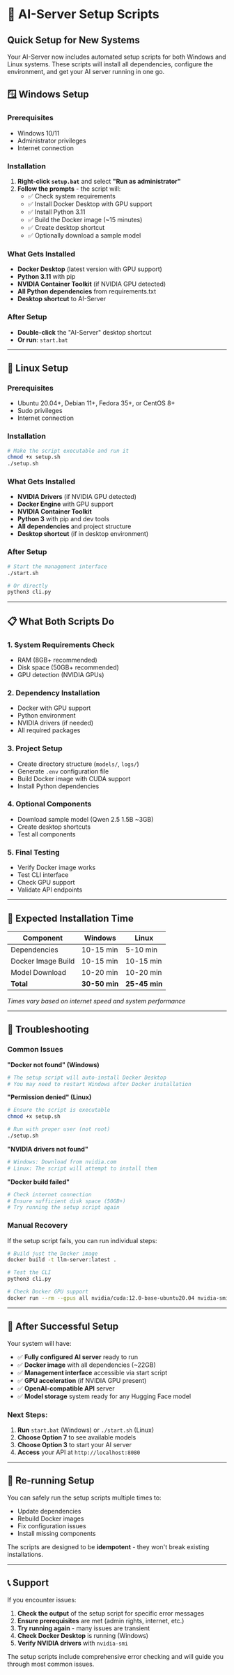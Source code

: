 # 🚀 AI-Server Setup Scripts

## Quick Setup for New Systems

Your AI-Server now includes automated setup scripts for both Windows and Linux systems. These scripts will install all dependencies, configure the environment, and get your AI server running in one go.

## 🪟 Windows Setup

### Prerequisites
- Windows 10/11
- Administrator privileges
- Internet connection

### Installation
1. **Right-click `setup.bat`** and select **"Run as administrator"**
2. **Follow the prompts** - the script will:
   - ✅ Check system requirements
   - ✅ Install Docker Desktop with GPU support
   - ✅ Install Python 3.11
   - ✅ Build the Docker image (~15 minutes)
   - ✅ Create desktop shortcut
   - ✅ Optionally download a sample model

### What Gets Installed
- **Docker Desktop** (latest version with GPU support)
- **Python 3.11** with pip
- **NVIDIA Container Toolkit** (if NVIDIA GPU detected)
- **All Python dependencies** from requirements.txt
- **Desktop shortcut** to AI-Server

### After Setup
- **Double-click** the "AI-Server" desktop shortcut
- **Or run**: `start.bat`

---

## 🐧 Linux Setup

### Prerequisites
- Ubuntu 20.04+, Debian 11+, Fedora 35+, or CentOS 8+
- Sudo privileges
- Internet connection

### Installation
```bash
# Make the script executable and run it
chmod +x setup.sh
./setup.sh
```

### What Gets Installed
- **NVIDIA Drivers** (if NVIDIA GPU detected)
- **Docker Engine** with GPU support
- **NVIDIA Container Toolkit**
- **Python 3** with pip and dev tools
- **All dependencies** and project structure
- **Desktop shortcut** (if in desktop environment)

### After Setup
```bash
# Start the management interface
./start.sh

# Or directly
python3 cli.py
```

---

## 📋 What Both Scripts Do

### 1. **System Requirements Check**
- RAM (8GB+ recommended)
- Disk space (50GB+ recommended)
- GPU detection (NVIDIA GPUs)

### 2. **Dependency Installation**
- Docker with GPU support
- Python environment
- NVIDIA drivers (if needed)
- All required packages

### 3. **Project Setup**
- Create directory structure (`models/`, `logs/`)
- Generate `.env` configuration file
- Build Docker image with CUDA support
- Install Python dependencies

### 4. **Optional Components**
- Download sample model (Qwen 2.5 1.5B ~3GB)
- Create desktop shortcuts
- Test all components

### 5. **Final Testing**
- Verify Docker image works
- Test CLI interface
- Check GPU support
- Validate API endpoints

---

## 🎯 Expected Installation Time

| Component | Windows | Linux |
|-----------|---------|-------|
| Dependencies | 10-15 min | 5-10 min |
| Docker Image Build | 10-15 min | 10-15 min |
| Model Download | 10-20 min | 10-20 min |
| **Total** | **30-50 min** | **25-45 min** |

*Times vary based on internet speed and system performance*

---

## 🔧 Troubleshooting

### Common Issues

**"Docker not found" (Windows)**
```bash
# The setup script will auto-install Docker Desktop
# You may need to restart Windows after Docker installation
```

**"Permission denied" (Linux)**
```bash
# Ensure the script is executable
chmod +x setup.sh

# Run with proper user (not root)
./setup.sh
```

**"NVIDIA drivers not found"**
```bash
# Windows: Download from nvidia.com
# Linux: The script will attempt to install them
```

**"Docker build failed"**
```bash
# Check internet connection
# Ensure sufficient disk space (50GB+)
# Try running the setup script again
```

### Manual Recovery

If the setup script fails, you can run individual steps:

```bash
# Build just the Docker image
docker build -t llm-server:latest .

# Test the CLI
python3 cli.py

# Check Docker GPU support
docker run --rm --gpus all nvidia/cuda:12.0-base-ubuntu20.04 nvidia-smi
```

---

## 🎉 After Successful Setup

Your system will have:

- ✅ **Fully configured AI server** ready to run
- ✅ **Docker image** with all dependencies (~22GB)
- ✅ **Management interface** accessible via start script
- ✅ **GPU acceleration** (if NVIDIA GPU present)
- ✅ **OpenAI-compatible API** server
- ✅ **Model storage** system ready for any Hugging Face model

### Next Steps:
1. **Run** `start.bat` (Windows) or `./start.sh` (Linux)
2. **Choose Option 7** to see available models
3. **Choose Option 3** to start your AI server
4. **Access** your API at `http://localhost:8080`

---

## 🔄 Re-running Setup

You can safely run the setup scripts multiple times to:
- Update dependencies
- Rebuild Docker images
- Fix configuration issues
- Install missing components

The scripts are designed to be **idempotent** - they won't break existing installations.

---

## 📞 Support

If you encounter issues:

1. **Check the output** of the setup script for specific error messages
2. **Ensure prerequisites** are met (admin rights, internet, etc.)
3. **Try running again** - many issues are transient
4. **Check Docker Desktop** is running (Windows)
5. **Verify NVIDIA drivers** with `nvidia-smi`

The setup scripts include comprehensive error checking and will guide you through most common issues.